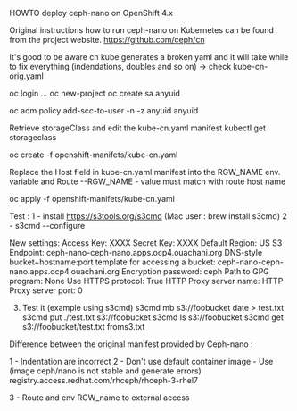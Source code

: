 HOWTO deploy ceph-nano on OpenShift 4.x

Original instructions how to run ceph-nano on Kubernetes can be found from the project website. https://github.com/ceph/cn

It's good to be aware cn kube generates a broken yaml and it will take while to fix everything (indendations, doubles and so on) -> check kube-cn-orig.yaml


oc login ...
oc new-project <myproject>
oc create sa anyuid

oc adm policy add-scc-to-user -n <myproject> -z anyuid anyuid

Retrieve storageClass and edit the kube-cn.yaml manifest 
kubectl get storageclass

oc create -f openshift-manifets/kube-cn.yaml

Replace the Host field in kube-cn.yaml manifest into the RGW_NAME env. variable and Route 
--RGW_NAME - value must match with route host name

oc apply -f openshift-manifets/kube-cn.yaml

Test :
1 - install https://s3tools.org/s3cmd (Mac user : brew install s3cmd)
2 - s3cmd --configure

New settings:
  Access Key: XXXX
  Secret Key: XXXX
  Default Region: US
  S3 Endpoint: ceph-nano-ceph-nano.apps.ocp4.ouachani.org
  DNS-style bucket+hostname:port template for accessing a bucket: ceph-nano-ceph-nano.apps.ocp4.ouachani.org
  Encryption password: ceph
  Path to GPG program: None
  Use HTTPS protocol: True
  HTTP Proxy server name: 
  HTTP Proxy server port: 0


3) Test it (example using s3cmd)
s3cmd mb s3://foobucket
date > test.txt
s3cmd put ./test.txt s3://foobucket
s3cmd ls s3://foobucket
s3cmd get s3://foobucket/test.txt froms3.txt


Difference between the original manifest provided by Ceph-nano :

1 - Indentation are incorrect
2 - Don't use default container image - Use (image ceph/nano is not stable and generate errors)
    registry.access.redhat.com/rhceph/rhceph-3-rhel7

3 - Route and env RGW_name to external access



